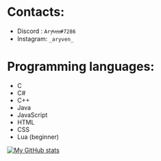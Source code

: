 # Contacts:
- Discord : `Aryͫvͦeͬnͤ#7286`
- Instagram: `_aryven_`

# Programming languages:
- C
- C#
- C++
- Java
- JavaScript
- HTML
- CSS
- Lua (beginner)

[![My GitHub stats](https://github-readme-stats.vercel.app/api?username=aryven)](https://github.com/anuraghazra/github-readme-stats)
